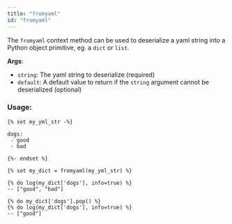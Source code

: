 ```yaml
---
title: "fromyaml"
id: "fromyaml"
---
```


The `fromyaml` context method can be used to deserialize a yaml string into a Python object primitive, eg. a `dict` or `list`.

__Args__:
 * `string`: The yaml string to deserialize (required)
 * `default`: A default value to return if the `string` argument cannot be deserialized (optional)

### Usage:
```
{% set my_yml_str -%}

dogs:
 - good
 - bad

{%- endset %}

{% set my_dict = fromyaml(my_yml_str) %}

{% do log(my_dict['dogs'], info=true) %}
-- ["good", "bad"]

{% do my_dict['dogs'].pop() %}
{% do log(my_dict['dogs'], info=true) %}
-- ["good"]
```
